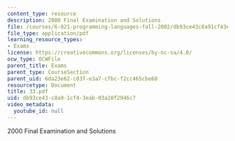 ```yaml
---
content_type: resource
description: 2000 Final Examination and Solutions
file: /courses/6-821-programming-languages-fall-2002/db93ce43c8a91cf43eab03a20f2946c7_33.pdf
file_type: application/pdf
learning_resource_types:
- Exams
license: https://creativecommons.org/licenses/by-nc-sa/4.0/
ocw_type: OCWFile
parent_title: Exams
parent_type: CourseSection
parent_uid: 6da23e62-c83f-e3a7-cfbc-f2cc465cbe68
resourcetype: Document
title: 33.pdf
uid: db93ce43-c8a9-1cf4-3eab-03a20f2946c7
video_metadata:
  youtube_id: null
---
```

2000 Final Examination and Solutions